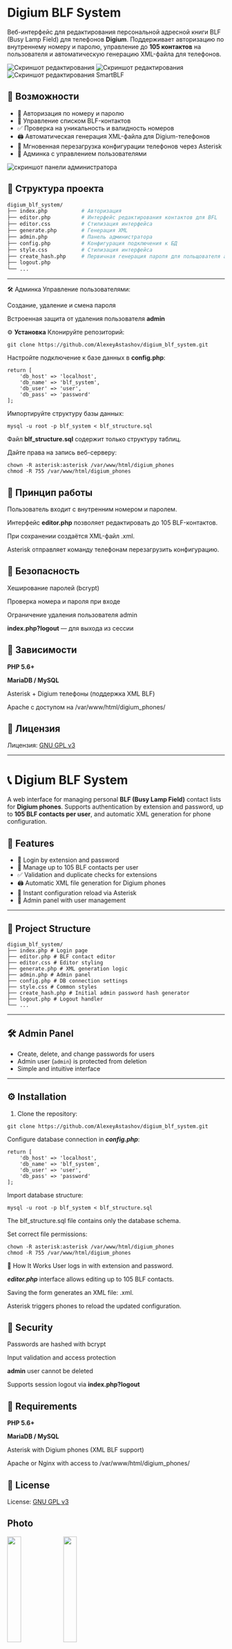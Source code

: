 
# Digium BLF System

Веб-интерфейс для редактирования персональной адресной книги BLF (Busy Lamp Field) для телефонов **Digium**. Поддерживает авторизацию по внутреннему номеру и паролю, управление до **105 контактов** на пользователя и автоматическую генерацию XML-файла для телефонов.


![Скриншот редактирования](https://github.com/user-attachments/assets/4f6326d7-691d-4f74-89ca-b38058b50a6e)
![Скриншот редактирования](https://github.com/user-attachments/assets/1e68d1f4-320b-4fb1-89f5-0b9e050f35a7)
![Скриншот редактирования SmartBLF](https://github.com/user-attachments/assets/cc06a77b-4c6f-493e-a5df-2d8ab747a552)

## 🚀 Возможности

- 🔐 Авторизация по номеру и паролю
- 📇 Управление списком BLF-контактов
- ✅ Проверка на уникальность и валидность номеров
- 🖨 Автоматическая генерация XML-файла для Digium-телефонов
- 🔄 Мгновенная перезагрузка конфигурации телефонов через Asterisk
- 👤 Админка с управлением пользователями

![скриншот панели администратора](https://github.com/user-attachments/assets/ec1e08b8-8a1d-49c4-bc27-e06b9ccbfbaa)

## 📁 Структура проекта

```bash
digium_blf_system/
├── index.php           # Авторизация
├── editor.php          # Интерфейс редактирования контактов для BFL 
├── editor.css          # Стилизация интерфейса
├── generate.php        # Генерация XML
├── admin.php           # Панель администратора
├── config.php          # Конфигурация подключения к БД
├── style.css           # Стилизация интерфейса
├── create_hash.php     # Первичная генерация пароля для польщователя admin в БД
├── logout.php          
└── ...
```
---
🛠️ Админка
Управление пользователями:

Создание, удаление и смена пароля

Встроенная защита от удаления пользователя **admin**


⚙️ **Установка**
Клонируйте репозиторий:
```
git clone https://github.com/AlexeyAstashov/digium_blf_system.git
```

Настройте подключение к базе данных в **config.php**:
```
return [
    'db_host' => 'localhost',
    'db_name' => 'blf_system',
    'db_user' => 'user',
    'db_pass' => 'password'
];
```
Импортируйте структуру базы данных:
```
mysql -u root -p blf_system < blf_structure.sql
```
Файл **blf_structure.sql** содержит только структуру таблиц.

Дайте права на запись веб-серверу:
```
chown -R asterisk:asterisk /var/www/html/digium_phones
chmod -R 755 /var/www/html/digium_phones
```

## 🔄 Принцип работы

Пользователь входит с внутренним номером и паролем.

Интерфейс **editor.php** позволяет редактировать до 105 BLF-контактов.

При сохранении создаётся XML-файл <ext>.xml.

Asterisk отправляет команду телефонам перезагрузить конфигурацию.

## 🔐 Безопасность
Хеширование паролей (bcrypt)

Проверка номера и пароля при входе

Ограничение удаления пользователя admin

**index.php?logout** — для выхода из сессии

## 📌 Зависимости
**PHP 5.6+**

**MariaDB / MySQL**

Asterisk + Digium телефоны (поддержка XML BLF)

Apache с доступом на /var/www/html/digium_phones/

## 📃 Лицензия
Лицензия: [GNU GPL v3](LICENSE)

-------------------------------------------------------------------------------

# 📞 Digium BLF System

A web interface for managing personal **BLF (Busy Lamp Field)** contact lists for **Digium phones**. Supports authentication by extension and password, up to **105 BLF contacts per user**, and automatic XML generation for phone configuration.

## 🚀 Features

- 🔐 Login by extension and password
- 📇 Manage up to 105 BLF contacts per user
- ✅ Validation and duplicate checks for extensions
- 🖨 Automatic XML file generation for Digium phones
- 🔄 Instant configuration reload via Asterisk
- 👤 Admin panel with user management

---
## 📁 Project Structure
```
digium_blf_system/
├── index.php # Login page
├── editor.php # BLF contact editor
├── editor.css # Editor styling
├── generate.php # XML generation logic
├── admin.php # Admin panel
├── config.php # DB connection settings
├── style.css # Common styles
├── create_hash.php # Initial admin password hash generator
├── logout.php # Logout handler
└── ...
```
---

## 🛠️ Admin Panel

- Create, delete, and change passwords for users
- Admin user (`admin`) is protected from deletion
- Simple and intuitive interface

---

## ⚙️ Installation

1. Clone the repository:

```
git clone https://github.com/AlexeyAstashov/digium_blf_system.git
```
Configure database connection in ***config.php***:

```
return [
    'db_host' => 'localhost',
    'db_name' => 'blf_system',
    'db_user' => 'user',
    'db_pass' => 'password'
];
```

Import database structure:

```
mysql -u root -p blf_system < blf_structure.sql
```
The blf_structure.sql file contains only the database schema.

Set correct file permissions:

```
chown -R asterisk:asterisk /var/www/html/digium_phones
chmod -R 755 /var/www/html/digium_phones
```

🔄 How It Works
User logs in with extension and password.

***editor.php*** interface allows editing up to 105 BLF contacts.

Saving the form generates an XML file: <ext>.xml.

Asterisk triggers phones to reload the updated configuration.

## 🔐 Security
Passwords are hashed with bcrypt

Input validation and access protection

**admin** user cannot be deleted

Supports session logout via **index.php?logout**

## 📌 Requirements
**PHP 5.6+**

**MariaDB / MySQL**

Asterisk with Digium phones (XML BLF support)

Apache or Nginx with access to /var/www/html/digium_phones/


## 📃 License
License: [GNU GPL v3](LICENSE)

## Photo

<img src="https://github.com/user-attachments/assets/966772b1-ce39-4580-9a66-5cea8f65ec41" width="25%">
<img src="https://github.com/user-attachments/assets/dad2fa73-19d9-4e63-b11a-7f0551cace4c" width="25%">
